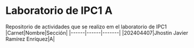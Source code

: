 # Laboratorio de IPC1 A
Repositorio de actividades que se realizo em el laboratorio de IPC1
|Carnet|Nombre|Sección|
|------|------|-------|
|202404407|Jhostin Javier Ramírez Enríquez|A|
